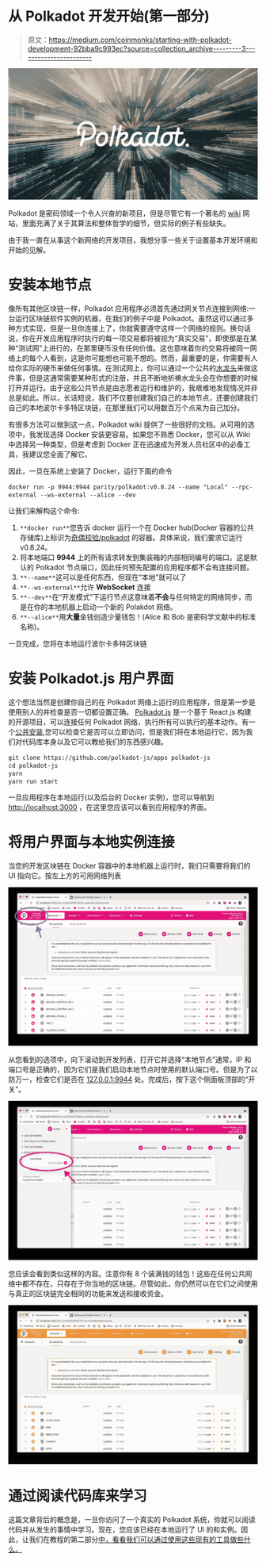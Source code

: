 # 从 Polkadot 开发开始(第一部分)

> 原文：<https://medium.com/coinmonks/starting-with-polkadot-development-92bba9c993ec?source=collection_archive---------3----------------------->

![](img/913b84befc1a373e18b82086d2c694ce.png)

Polkadot 是密码领域一个令人兴奋的新项目，但是尽管它有一个著名的 [wiki](https://wiki.polkadot.network/docs/en/getting-started) 网站，里面充满了关于其算法和整体哲学的细节，但实际的例子有些缺失。

由于我一直在从事这个新网络的开发项目，我想分享一些关于设置基本开发环境和开始的见解。

# 安装本地节点

像所有其他区块链一样，Polkadot 应用程序必须首先通过网关节点连接到网络:一台运行区块链软件实例的机器，在我们的例子中是 Polkadot。虽然这可以通过多种方式实现，但是一旦你连接上了，你就需要遵守这样一个网络的规则。换句话说，你在开发应用程序时执行的每一项交易都将被视为“真实交易”，即使那是在某种“测试网”上进行的，在那里硬币没有任何价值。这也意味着你的交易将被同一网络上的每个人看到，这是你可能想也可能不想的。然而，最重要的是，你需要有人给你实际的硬币来做任何事情。在测试网上，你可以通过一个公共的[水龙头](https://faucet.figment.io/faucet)来做这件事，但是这通常需要某种形式的注册，并且不断地祈祷水龙头会在你想要的时候打开并运行。由于这些公共节点是由志愿者运行和维护的，我艰难地发现情况并非总是如此。所以，长话短说，我们不仅要创建我们自己的本地节点，还要创建我们自己的本地波尔卡多特区块链，在那里我们可以用数百万个点来为自己加分。

有很多方法可以做到这一点，Polkadot wiki 提供了一些很好的文档。从可用的选项中，我发现选择 Docker 安装更容易。如果您不熟悉 Docker，您可以从 Wiki 中选择另一种类型，但是考虑到 Docker 正在迅速成为开发人员社区中的必备工具，我建议您全面了解它。

因此，一旦在系统上安装了 Docker，运行下面的命令

```
docker run -p 9944:9944 parity/polkadot:v0.8.24 --name "Local" --rpc-external --ws-external --alice --dev
```

让我们来解构这个命令:

1.  `**docker run**`您告诉 docker 运行一个在 Docker hub(Docker 容器的公共存储库)上标识为[奇偶校验/polkadot](https://hub.docker.com/r/parity/polkadot) 的容器。具体来说，我们要求它运行 v0.8.24。
2.  将本地端口 **9944** 上的所有请求转发到集装箱的内部相同编号的端口。这是默认的 Polkadot 节点端口，因此任何预先配置的应用程序都不会有连接问题。
3.  `**--name**`这可以是任何东西，但现在“本地”就可以了
4.  `**--ws-external**`允许 **WebSocket** 连接
5.  `**--dev**`在“开发模式”下运行节点这意味着**不会**与任何特定的网络同步，而是在你的本地机器上启动一个新的 Polakdot 网络。
6.  `**--alice**`用**大量**金钱创造少量钱包！(Alice 和 Bob 是密码学文献中的标准名称)。

一旦完成，您将在本地运行波尔卡多特区块链

# 安装 Polkadot.js 用户界面

这个想法当然是创建你自己的在 Polkadot 网络上运行的应用程序，但是第一步是使用别人的并检查是否一切都设置正确。 [Polkadot.js](https://github.com/polkadot-js/apps) 是一个基于 React.js 构建的开源项目，可以连接任何 Polkadot 网络，执行所有可以执行的基本动作。有一个[公共安装](https://polkadot.js.org/apps/#/explorer),您可以检查它是否可以立即访问，但是我们将在本地运行它，因为我们对代码库本身以及它可以教给我们的东西感兴趣。

```
git clone https://github.com/polkadot-js/apps polkadot-js
cd polkadot-js
yarn
yarn run start
```

一旦应用程序在本地运行(以及后台的 Docker 实例)，您可以导航到 [http://localhost:3000](http://localhost:3000/) ，在这里您应该可以看到应用程序的界面。

# 将用户界面与本地实例连接

当您的开发区块链在 Docker 容器中的本地机器上运行时，我们只需要将我们的 UI 指向它。按左上方的可用网络列表

![](img/88e0e8be1b27a54a012b9a9c97dc3b61.png)

从您看到的选项中，向下滚动到开发列表，打开它并选择“本地节点”通常，IP 和端口号是正确的，因为它们是我们启动本地节点时使用的默认端口号。但是为了以防万一，检查它们是否在 [127.0.0.1:9944](http://127.0.0.1:9944) 处。完成后，按下这个侧面板顶部的“开关”。

![](img/b1c7f23d56e406542dbc6af604843be9.png)

您应该会看到类似这样的内容。注意你有 8 个装满钱的钱包！这些在任何公共网络中都不存在，只存在于你当地的区块链。尽管如此，你仍然可以在它们之间使用与真正的区块链完全相同的功能来发送和接收资金。

![](img/44e2913f0fc03408ac856abc5cffa32f.png)

# 通过阅读代码库来学习

这篇文章背后的概念是，一旦你访问了一个真实的 Polkadot 系统，你就可以阅读代码并从发生的事情中学习。现在，您应该已经在本地运行了 UI 的和实例。因此，让我们在教程的第二部分[中，看看我们可以通过使用这些现有的工具做些什么。](https://michael-m.medium.com/starting-with-polkadot-development-part-ii-53c36be5556c)
